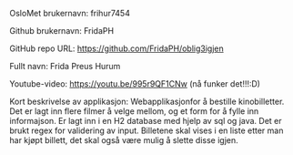 OsloMet brukernavn: frihur7454

Github brukernavn: FridaPH

GitHub repo URL: https://github.com/FridaPH/oblig3igjen

Fullt navn: Frida Preus Hurum

Youtube-video: https://youtu.be/995r9QF1CNw (nå funker det!!!:D)

Kort beskrivelse av applikasjon: Webapplikasjonfor å bestille kinobilletter. Det er lagt inn flere filmer å velge mellom, og et form for å fylle inn informajson. Er lagt inn i en H2 database med hjelp av sql og java. Det er brukt regex for validering av input. Billetene skal vises i en liste etter man har kjøpt billett, det skal også være mulig å slette disse igjen.
